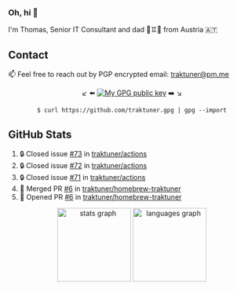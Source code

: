 ### Oh, hi 👋

I'm Thomas, Senior IT Consultant and dad 👶♊️👶 from Austria 🇦🇹

<!--
**traktuner/traktuner** is a ✨ _special_ ✨ repository because its `README.md` (this file) appears on your GitHub profile.

Here are some ideas to get you started:

- 🔭 I’m currently working on ...
- 🌱 I’m currently learning ...
- 👯 I’m looking to collaborate on ...
- 🤔 I’m looking for help with ...
- 💬 Ask me about ...
- 📫 How to reach me: ...
- 😄 Pronouns: ...
- ⚡ Fun fact: ...
-->

## Contact
📫 Feel free to reach out by PGP encrypted email:
traktuner@pm.me

<div align="center" markdown="1">

↙️ ⬅️ [![My GPG public key](https://img.shields.io/badge/PGP%20public%20key-6D4AFF?style=for-the-badge)](https://github.com/traktuner.gpg) ➡️ ↘️

```shell
$ curl https://github.com/traktuner.gpg | gpg --import
```

</div>

## GitHub Stats
<!--START_SECTION:activity-->
1. 🔒 Closed issue [#73](https://github.com/traktuner/actions/issues/73) in [traktuner/actions](https://github.com/traktuner/actions)
2. 🔒 Closed issue [#72](https://github.com/traktuner/actions/issues/72) in [traktuner/actions](https://github.com/traktuner/actions)
3. 🔒 Closed issue [#71](https://github.com/traktuner/actions/issues/71) in [traktuner/actions](https://github.com/traktuner/actions)
4. 🎉 Merged PR [#6](https://github.com/traktuner/homebrew-traktuner/pull/6) in [traktuner/homebrew-traktuner](https://github.com/traktuner/homebrew-traktuner)
5. 💪 Opened PR [#6](https://github.com/traktuner/homebrew-traktuner/pull/6) in [traktuner/homebrew-traktuner](https://github.com/traktuner/homebrew-traktuner)
<!--END_SECTION:activity-->

<div align="center">
  <img src="https://github-readme-stats.vercel.app/api?username=traktuner&hide_title=false&hide_rank=false&show_icons=true&include_all_commits=true&count_private=true&disable_animations=false&theme=dracula&locale=en&hide_border=false&order=1" height="150" alt="stats graph"  />
  <img src="https://github-readme-stats.vercel.app/api/top-langs?username=traktuner&locale=en&hide_title=false&layout=compact&card_width=320&langs_count=5&theme=dracula&hide_border=false&order=2" height="150" alt="languages graph"  />
</div>
